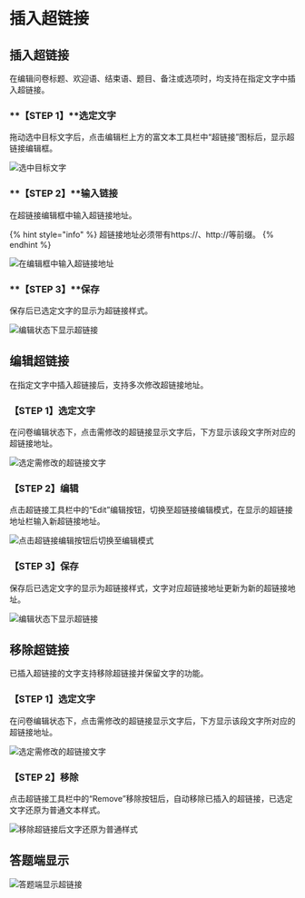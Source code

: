 # 插入超链接

## 插入超链接

在编辑问卷标题、欢迎语、结束语、题目、备注或选项时，均支持在指定文字中插入超链接。

### **【STEP 1】**选定文字

拖动选中目标文字后，点击编辑栏上方的富文本工具栏中“超链接”图标后，显示超链接编辑框。

![&#x9009;&#x4E2D;&#x76EE;&#x6807;&#x6587;&#x5B57;](../../.gitbook/assets/image%20%2818%29.png)



### **【STEP 2】**输入链接

在超链接编辑框中输入超链接地址。

{% hint style="info" %}
超链接地址必须带有https://、http://等前缀。
{% endhint %}

![&#x5728;&#x7F16;&#x8F91;&#x6846;&#x4E2D;&#x8F93;&#x5165;&#x8D85;&#x94FE;&#x63A5;&#x5730;&#x5740;](../../.gitbook/assets/image%20%289%29.png)



### **【STEP 3】**保存

保存后已选定文字的显示为超链接样式。

![&#x7F16;&#x8F91;&#x72B6;&#x6001;&#x4E0B;&#x663E;&#x793A;&#x8D85;&#x94FE;&#x63A5;](../../.gitbook/assets/image%20%2815%29.png)

## 编辑超链接

在指定文字中插入超链接后，支持多次修改超链接地址。

### 【STEP 1】选定文字

在问卷编辑状态下，点击需修改的超链接显示文字后，下方显示该段文字所对应的超链接地址。

![&#x9009;&#x5B9A;&#x9700;&#x4FEE;&#x6539;&#x7684;&#x8D85;&#x94FE;&#x63A5;&#x6587;&#x5B57;](../../.gitbook/assets/image%20%28150%29.png)

### 【STEP 2】编辑

点击超链接工具栏中的“Edit”编辑按钮，切换至超链接编辑模式，在显示的超链接地址栏输入新超链接地址。

![&#x70B9;&#x51FB;&#x8D85;&#x94FE;&#x63A5;&#x7F16;&#x8F91;&#x6309;&#x94AE;&#x540E;&#x5207;&#x6362;&#x81F3;&#x7F16;&#x8F91;&#x6A21;&#x5F0F;](../../.gitbook/assets/image%20%285%29.png)



### 【STEP 3】保存

保存后已选定文字的显示为超链接样式，文字对应超链接地址更新为新的超链接地址。

![&#x7F16;&#x8F91;&#x72B6;&#x6001;&#x4E0B;&#x663E;&#x793A;&#x8D85;&#x94FE;&#x63A5;](../../.gitbook/assets/image%20%2815%29.png)



## 移除超链接

已插入超链接的文字支持移除超链接并保留文字的功能。

### 【STEP 1】选定文字

在问卷编辑状态下，点击需修改的超链接显示文字后，下方显示该段文字所对应的超链接地址。

![&#x9009;&#x5B9A;&#x9700;&#x4FEE;&#x6539;&#x7684;&#x8D85;&#x94FE;&#x63A5;&#x6587;&#x5B57;](../../.gitbook/assets/image%20%28150%29.png)

### 【STEP 2】移除

点击超链接工具栏中的“Remove”移除按钮后，自动移除已插入的超链接，已选定文字还原为普通文本样式。

![&#x79FB;&#x9664;&#x8D85;&#x94FE;&#x63A5;&#x540E;&#x6587;&#x5B57;&#x8FD8;&#x539F;&#x4E3A;&#x666E;&#x901A;&#x6837;&#x5F0F;](../../.gitbook/assets/image%20%28201%29.png)

## **答题端显示**

![&#x7B54;&#x9898;&#x7AEF;&#x663E;&#x793A;&#x8D85;&#x94FE;&#x63A5;](../../.gitbook/assets/image%20%28258%29.png)

